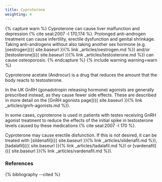 ```yaml
---
title: Cyproterone
weighting: 4
---
```


{% capture warn %}
Cyproterone can cause liver malfunction and depression {% cite seal:2007 -l 170,174 %}. Prolonged anti-androgen treatment can cause infertility, erectile dysfunction and genital shrinkage. Taking anti-androgens without also taking another sex hormone (e.g. [oestrogen]({{ site.baseurl }}{% link _articles/oestrogen.md %}) and/or [testosterone]({{ site.baseurl }}{% link _articles/testosterone.md %}) can cause osteoporosis.
{% endcapture %}
{% include warning warning=warn %}

Cyproterone acetate (Androcur) is a drug that reduces the amount that the body reacts to testosterone.

In the UK GnRH (gonadotropin releasing hormone) agonists are generally prescribed instead, as they cause fewer side effects. These are described in more detail on the [GnRH agonists page]({{ site.baseurl }}{% link _articles/gnrh-agonists.md %}).

In some cases, cyproterone is used in patients with testes receiving GnRH agonist treatment to reduce the effects of the initial spike in testosterone levels caused by these medications {% cite seal:2007 -l 170 %}.

Cyproterone may cause erectile disfunction. If this is not desired, it can be treated with [sildenafil]({{ site.baseurl }}{% link _articles/sildenafil.md %}), [tadalafil]({{ site.baseurl }}{% link _articles/tadalafil.md %}) or [vardenafil]({{ site.baseurl }}{% link _articles/vardenafil.md %}).

### References

{% bibliography --cited %}